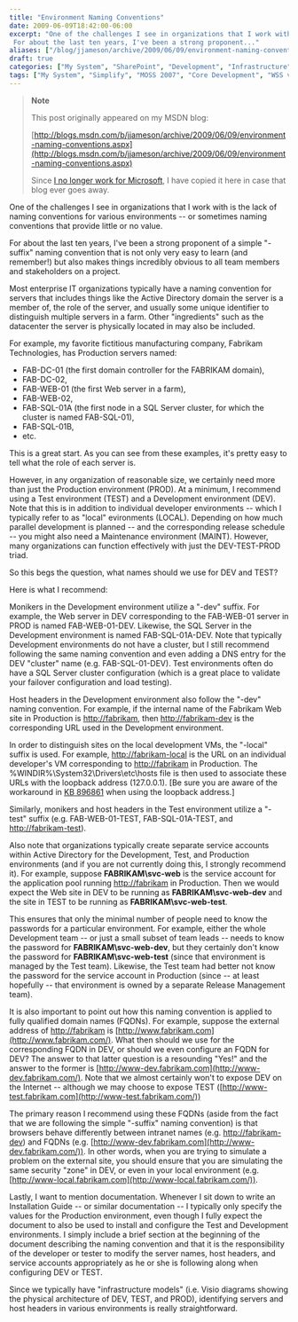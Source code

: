 ```yaml
---
title: "Environment Naming Conventions"
date: 2009-06-09T18:42:00-06:00
excerpt: "One of the challenges I see in organizations that I work with is the lack of naming conventions for various environments -- or sometimes naming conventions that provide little or no value. 
 For about the last ten years, I've been a strong proponent..."
aliases: ["/blog/jjameson/archive/2009/06/09/environment-naming-conventions.aspx"]
draft: true
categories: ["My System", "SharePoint", "Development", "Infrastructure"]
tags: ["My System", "Simplify", "MOSS 2007", "Core Development", "WSS v3", "SQL Server", "Infrastructure"]
---
```


> **Note**
>
> This post originally appeared on my MSDN blog:
>
> [http://blogs.msdn.com/b/jjameson/archive/2009/06/09/environment-naming-conventions.aspx](http://blogs.msdn.com/b/jjameson/archive/2009/06/09/environment-naming-conventions.aspx)
>
> Since
> [I no longer work for Microsoft](/blog/jjameson/2011/09/02/last-day-with-microsoft), I have copied it here in case that
> blog ever goes away.

One of the challenges I see in organizations that I work with is the lack
of naming conventions for various environments -- or sometimes naming conventions
that provide little or no value.

For about the last ten years, I've been a strong proponent of a simple "-suffix"
naming convention that is not only very easy to learn (and remember!) but also
makes things incredibly obvious to all team members and stakeholders on a project.

Most enterprise IT organizations typically have a naming convention for servers
that includes things like the Active Directory domain the server is a member
of, the role of the server, and usually some unique identifier to distinguish
multiple servers in a farm. Other "ingredients" such as the datacenter the server
is physically located in may also be included.

For example, my favorite fictitious manufacturing company, Fabrikam Technologies,
has Production servers named:

- FAB-DC-01 (the first domain controller for the FABRIKAM domain),
- FAB-DC-02,
- FAB-WEB-01 (the first Web server in a farm),
- FAB-WEB-02,
- FAB-SQL-01A (the first node in a SQL Server cluster, for which the cluster
  is named FAB-SQL-01),
- FAB-SQL-01B,
- etc.

This is a great start. As you can see from these examples, it's pretty easy
to tell what the role of each server is.

However, in any organization of reasonable size, we certainly need more than
just the Production environment (PROD). At a minimum, I recommend using a Test
environment (TEST) and a Development environment (DEV). Note that this is in
addition to individual developer environments -- which I typically refer to
as "local" evironments (LOCAL). Depending on how much parallel development is
planned -- and the corresponding release schedule -- you might also need a Maintenance
environment (MAINT). However, many organizations can function effectively with
just the DEV-TEST-PROD triad.

So this begs the question, what names should we use for DEV and TEST?

Here is what I recommend:

Monikers in the Development environment utilize a "-dev" suffix. For example,
the Web server in DEV corresponding to the FAB-WEB-01 server in PROD is named
FAB-WEB-01-DEV. Likewise, the SQL Server in the Development environment is named
FAB-SQL-01A-DEV. Note that typically Development environments do not have a
cluster, but I still recommend following the same naming convention and even
adding a DNS entry for the DEV "cluster" name (e.g. FAB-SQL-01-DEV). Test environments
often do have a SQL Server cluster configuration (which is a great place to
validate your failover configuration and load testing).

Host headers in the Development environment also follow the "-dev" naming
convention. For example, if the internal name of the Fabrikam Web site in Production
is [http://fabrikam](http://fabrikam/), then
[http://fabrikam-dev](http://fabrikam-dev/) is the corresponding
URL used in the Development environment.

In order to distinguish sites on the local development VMs, the "-local"
suffix is used. For example, [http://fabrikam-local](http://fabrikam-local/)
is the URL on an individual developer's VM corresponding to
[http://fabrikam](http://fabrikam/) in Production. The %WINDIR%\System32\Drivers\etc\hosts
file is then used to associate these URLs with the loopback address (127.0.0.1).
[Be sure you are aware of the workaround in
[KB 896861](http://support.microsoft.com/kb/896861) when using the
loopback address.]

Similarly, monikers and host headers in the Test environment utilize a "-test"
suffix (e.g. FAB-WEB-01-TEST, FAB-SQL-01A-TEST, and
[http://fabrikam-test](http://fabrikam-test/)).

Also note that organizations typically create separate service accounts within
Active Directory for the Development, Test, and Production environments (and
if you are not currently doing this, I strongly recommend it). For example,
suppose **FABRIKAM\svc-web** is the service account for the application
pool running [http://fabrikam](http://fabrikam/) in Production. Then
we would expect the Web site in DEV to be running as **FABRIKAM\svc-web-dev**
and the site in TEST to be running as **FABRIKAM\svc-web-test**.

This ensures that only the minimal number of people need to know the passwords
for a particular environment. For example, either the whole Development team
-- or just a small subset of team leads -- needs to know the password for
**FABRIKAM\svc-web-dev**, but they certainly don't know the password
for **FABRIKAM\svc-web-test** (since that environment is managed
by the Test team). Likewise, the Test team had better not know the password
for the service account in Production (since -- at least hopefully -- that environment
is owned by a separate Release Management team).

It is also important to point out how this naming convention is applied to
fully qualified domain names (FQDNs). For example, suppose the external address
of [http://fabrikam](http://fabrikam/) is
[http://www.fabrikam.com](http://www.fabrikam.com/). What then should
we use for the corresponding FQDN in DEV, or should we even configure an FQDN
for DEV? The answer to that latter question is a resounding "Yes!" and the answer
to the former is [http://www-dev.fabrikam.com](http://www-dev.fabrikam.com/).
Note that we almost certainly won't to expose DEV on the Internet -- although
we may choose to expose TEST ([http://www-test.fabrikam.com](http://www-test.fabrikam.com/))

The primary reason I recommend using these FQDNs (aside from the fact that
we are following the simple "-suffix" naming convention) is that browsers behave
differently between intranet names (e.g. [http://fabrikam-dev](http://fabrikam-dev/))
and FQDNs (e.g. [http://www-dev.fabrikam.com](http://www-dev.fabrikam.com/)).
In other words, when you are trying to simulate a problem on the external site,
you should ensure that you are simulating the same security "zone" in DEV, or
even in your local environment (e.g.
[http://www-local.fabrikam.com](http://www-local.fabrikam.com/)).

Lastly, I want to mention documentation. Whenever I sit down to write an
Installation Guide -- or similar documentation -- I typically only specify the
values for the Production environment, even though I fully expect the document
to also be used to install and configure the Test and Development environments.
I simply include a brief section at the beginning of the document describing
the naming convention and that it is the responsibility of the developer or
tester to modify the server names, host headers, and service accounts appropriately
as he or she is following along when configuring DEV or TEST.

Since we typically have "infrastructure models" (i.e. Visio diagrams showing
the physical architecture of DEV, TEST, and PROD), identifying servers and host
headers in various environments is really straightforward.

